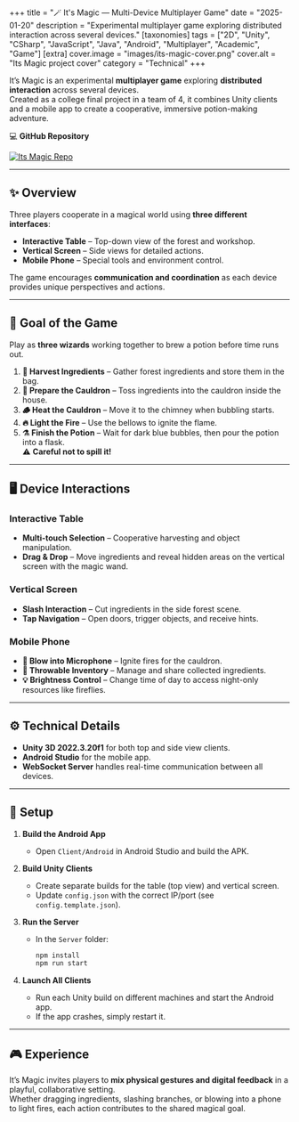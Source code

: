 +++
title = "🪄 It's Magic — Multi-Device Multiplayer Game"
date = "2025-01-20"
description = "Experimental multiplayer game exploring distributed interaction across several devices."
[taxonomies]
tags = ["2D", "Unity", "CSharp", "JavaScript", "Java", "Android", "Multiplayer", "Academic", "Game"]
[extra]
cover.image = "images/its-magic-cover.png"
cover.alt = "Its Magic project cover"
category = "Technical"
+++

It’s Magic is an experimental **multiplayer game** exploring **distributed interaction** across several devices.  
Created as a college final project in a team of 4, it combines Unity clients and a mobile app to create a cooperative, immersive potion-making adventure.

💻 **GitHub Repository**

<a href="https://github.com/marcusaasjensen/its-magic">
    <img src="https://github-readme-stats.vercel.app/api/pin/?username=marcusaasjensen&repo=its-magic&theme=github_dark_dimmed" alt="Its Magic Repo"/>
</a>

---

## ✨ Overview
Three players cooperate in a magical world using **three different interfaces**:
- **Interactive Table** – Top-down view of the forest and workshop.
- **Vertical Screen** – Side views for detailed actions.
- **Mobile Phone** – Special tools and environment control.

The game encourages **communication and coordination** as each device provides unique perspectives and actions.

---

## 🎯 Goal of the Game
Play as **three wizards** working together to brew a potion before time runs out.

1. **🍄 Harvest Ingredients** – Gather forest ingredients and store them in the bag.  
2. **🥣 Prepare the Cauldron** – Toss ingredients into the cauldron inside the house.  
3. **🪵 Heat the Cauldron** – Move it to the chimney when bubbling starts.  
4. **🔥 Light the Fire** – Use the bellows to ignite the flame.  
5. **⚗️ Finish the Potion** – Wait for dark blue bubbles, then pour the potion into a flask.  
⚠️ **Careful not to spill it!**

---

## 🖥️ Device Interactions

### Interactive Table
- **Multi-touch Selection** – Cooperative harvesting and object manipulation.
- **Drag & Drop** – Move ingredients and reveal hidden areas on the vertical screen with the magic wand.

### Vertical Screen
- **Slash Interaction** – Cut ingredients in the side forest scene.
- **Tap Navigation** – Open doors, trigger objects, and receive hints.

### Mobile Phone
- **💨 Blow into Microphone** – Ignite fires for the cauldron.
- **👜 Throwable Inventory** – Manage and share collected ingredients.
- **💡 Brightness Control** – Change time of day to access night-only resources like fireflies.

---

## ⚙️ Technical Details
- **Unity 3D 2022.3.20f1** for both top and side view clients.
- **Android Studio** for the mobile app.
- **WebSocket Server** handles real-time communication between all devices.

---

## 🔧 Setup

1. **Build the Android App**  
   - Open `Client/Android` in Android Studio and build the APK.

2. **Build Unity Clients**  
   - Create separate builds for the table (top view) and vertical screen.  
   - Update `config.json` with the correct IP/port (see `config.template.json`).

3. **Run the Server**  
   - In the `Server` folder:  
     ```bash
     npm install
     npm run start
     ```

4. **Launch All Clients**  
   - Run each Unity build on different machines and start the Android app.  
   - If the app crashes, simply restart it.

---

## 🎮 Experience
It’s Magic invites players to **mix physical gestures and digital feedback** in a playful, collaborative setting.  
Whether dragging ingredients, slashing branches, or blowing into a phone to light fires, each action contributes to the shared magical goal.
